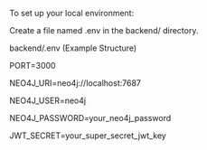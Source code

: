 To set up your local environment:

Create a file named .env in the backend/ directory.


backend/.env (Example Structure)


PORT=3000

NEO4J_URI=neo4j://localhost:7687

NEO4J_USER=neo4j

NEO4J_PASSWORD=your_neo4j_password

JWT_SECRET=your_super_secret_jwt_key

